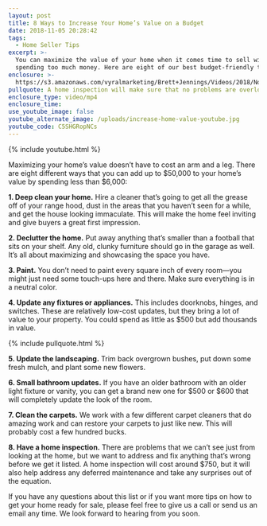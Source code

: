 ```yaml
---
layout: post
title: 8 Ways to Increase Your Home’s Value on a Budget
date: 2018-11-05 20:28:42
tags:
  - Home Seller Tips
excerpt: >-
  You can maximize the value of your home when it comes time to sell without
  spending too much money. Here are eight of our best budget-friendly tips.
enclosure: >-
  https://s3.amazonaws.com/vyralmarketing/Brett+Jennings/Videos/2018/November/Brett+Jennings+Real+Estate+Experts-+8+Ways+to+Increase+Your+Homes+Value+on+a+Budget.mp4
pullquote: A home inspection will make sure that no problems are overlooked.
enclosure_type: video/mp4
enclosure_time:
use_youtube_image: false
youtube_alternate_image: /uploads/increase-home-value-youtube.jpg
youtube_code: C5SHGRopNCs
---
```


{% include youtube.html %}

Maximizing your home’s value doesn’t have to cost an arm and a leg. There are eight different ways that you can add up to $50,000 to your home’s value by spending less than $6,000:

**1. Deep clean your home.** Hire a cleaner that’s going to get all the grease off of your range hood, dust in the areas that you haven’t seen for a while, and get the house looking immaculate. This will make the home feel inviting and give buyers a great first impression.

**2. Declutter the home.** Put away anything that’s smaller than a football that sits on your shelf. Any old, clunky furniture should go in the garage as well. It’s all about maximizing and showcasing the space you have.

**3. Paint.** You don’t need to paint every square inch of every room—you might just need some touch-ups here and there. Make sure everything is in a neutral color.

**4. Update any fixtures or appliances.** This includes doorknobs, hinges, and switches. These are relatively low-cost updates, but they bring a lot of value to your property. You could spend as little as $500 but add thousands in value.

{% include pullquote.html %}

**5. Update the landscaping.** Trim back overgrown bushes, put down some fresh mulch, and plant some new flowers.

**6. Small bathroom updates.** If you have an older bathroom with an older light fixture or vanity, you can get a brand new one for $500 or $600 that will completely update the look of the room.

**7. Clean the carpets.** We work with a few different carpet cleaners that do amazing work and can restore your carpets to just like new. This will probably cost a few hundred bucks.

**8. Have a home inspection.** There are problems that we can’t see just from looking at the home, but we want to address and fix anything that’s wrong before we get it listed. A home inspection will cost around $750, but it will also help address any deferred maintenance and take any surprises out of the equation.

If you have any questions about this list or if you want more tips on how to get your home ready for sale, please feel free to give us a call or send us an email any time. We look forward to hearing from you soon.